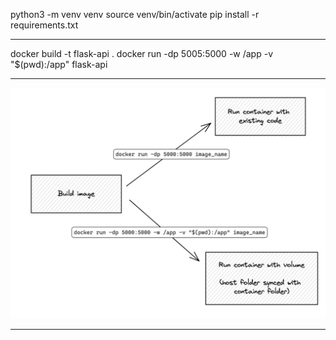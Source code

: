 python3 -m venv venv
source venv/bin/activate
pip install -r requirements.txt

---

docker build -t flask-api .
docker run -dp 5005:5000 -w /app -v "$(pwd):/app" flask-api

---

![alt text](images/image.png)


-----
